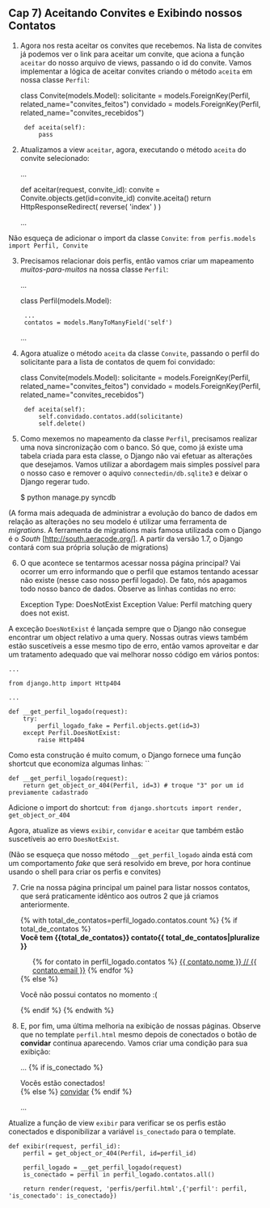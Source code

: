 ## Cap 7) Aceitando Convites e Exibindo nossos Contatos

1) Agora nos resta aceitar os convites que recebemos. Na lista de convites já podemos ver o link para aceitar um convite, que aciona a função `aceitar` do nosso arquivo de views, passando o id do convite. Vamos implementar a lógica de aceitar convites criando o método `aceita` em nossa classe `Perfil`:

    class Convite(models.Model):
        solicitante = models.ForeignKey(Perfil, related_name="convites_feitos")
        convidado = models.ForeignKey(Perfil, related_name="convites_recebidos")

        def aceita(self):
            pass

2) Atualizamos a view `aceitar`, agora, executando o método `aceita` do convite selecionado:

    ...

    def aceitar(request, convite_id):
        convite = Convite.objects.get(id=convite_id)
        convite.aceita()
        return HttpResponseRedirect( reverse( 'index' ) )

    ...

Não esqueça de adicionar o import da classe `Convite`: `from perfis.models import Perfil, Convite`

3) Precisamos relacionar dois perfis, então vamos criar um mapeamento _muitos-para-muitos_ na nossa classe `Perfil`:
    
    ...

    class Perfil(models.Model):
        
        ...
        contatos = models.ManyToManyField('self')

    ...

4) Agora atualize o método `aceita` da classe `Convite`, passando o perfil do solicitante para a lista de contatos de quem foi convidado:
    
    class Convite(models.Model):
        solicitante = models.ForeignKey(Perfil, related_name="convites_feitos")
        convidado = models.ForeignKey(Perfil, related_name="convites_recebidos")

        def aceita(self):
            self.convidado.contatos.add(solicitante)
            self.delete()

5) Como mexemos no mapeamento da classe `Perfil`, precisamos realizar uma nova sincronização com o banco. Só que, como já existe uma tabela criada para esta classe, o Django não vai efetuar as alterações que desejamos. Vamos utilizar a abordagem mais simples possível para o nosso caso e remover o aquivo `connectedin/db.sqlite3` e deixar o Django regerar tudo. 

    $ python manage.py syncdb

(A forma mais adequada de administrar a evolução do banco de dados em relação as alterações no seu modelo é utilizar uma ferramenta de _migrations_. A ferramenta de migrations mais famosa utilizada com o Django é o _South_ [http://south.aeracode.org/]. A partir da versão 1.7, o Django contará com sua própria solução de migrations)

6) O que acontece se tentarmos acessar nossa página principal? Vai ocorrer um erro informando que o perfil que estamos tentando acessar não existe (nesse caso nosso perfil logado). De fato, nós apagamos todo nosso banco de dados. Observe as linhas contidas no erro:
    
    Exception Type: DoesNotExist
    Exception Value: Perfil matching query does not exist.

A exceção `DoesNotExist` é lançada sempre que o Django não consegue encontrar um object relativo a uma query. Nossas outras views também estão suscetíveis a esse mesmo tipo de erro, então vamos aproveitar e dar um tratamento adequado que vai melhorar nosso código em vários pontos:  

    ...
    
    from django.http import Http404

    ...

    def __get_perfil_logado(request):
        try:
            perfil_logado_fake = Perfil.objects.get(id=3)
        except Perfil.DoesNotExist:
            raise Http404

Como esta construção é muito comum, o Django fornece uma função shortcut que economiza algumas linhas: ``


    def __get_perfil_logado(request):
        return get_object_or_404(Perfil, id=3) # troque "3" por um id previamente cadastrado


Adicione o import do shortcut: `from django.shortcuts import render, get_object_or_404`

Agora, atualize as views `exibir`, `convidar` e `aceitar` que também estão suscetíveis ao erro `DoesNotExist`.

(Não se esqueça que nosso método `__get_perfil_logado` ainda está com um comportamento _fake_ que será resolvido em breve, por hora continue usando o shell para criar os perfis e convites)

7) Crie na nossa página principal um painel para listar nossos contatos, que será praticamente idêntico aos outros 2 que já criamos anteriormente.

    <div class="panel panel-default">
        {% with total_de_contatos=perfil_logado.contatos.count %}
            {% if total_de_contatos %}
                <div class="panel-heading">
                        <strong>Você tem {{total_de_contatos}} contato{{ total_de_contatos|pluralize }}</strong>
                </div>
                <ul class="list-group">
                    {% for contato in perfil_logado.contatos %}
                        <a href="{% url 'exibir' contato.id %}" class="list-group-item">{{ contato.nome }} // {{ contato.email }}</a>
                    {% endfor %}
                </ul>
            {% else %}
                <div class="panel-body">
                    <p>Você não possui contatos no momento :(</p>
                </div>
            {% endif %}
        {% endwith %}
    </div>

8) E, por fim, uma última melhoria na exibição de nossas páginas. Observe que no template `perfil.html` mesmo depois de conectados o botão de __convidar__ continua aparecendo. Vamos criar uma condição para sua exibição:
    
    ...
    {% if is_conectado %}
        <div class="well well-sm">Vocês estão conectados!</div>
    {% else %}
        <a href="{% url 'convidar' perfil.id %}"  class="btn btn-success" role="button">convidar</a>
    {% endif %}

    ...

Atualize a função de view `exibir` para verificar se os perfis estão conectados e disponibilizar a variável `is_conectado` para o template.

    def exibir(request, perfil_id):
        perfil = get_object_or_404(Perfil, id=perfil_id)
        
        perfil_logado = __get_perfil_logado(request)
        is_conectado = perfil in perfil_logado.contatos.all()
        
        return render(request, 'perfis/perfil.html',{'perfil': perfil, 'is_conectado': is_conectado})